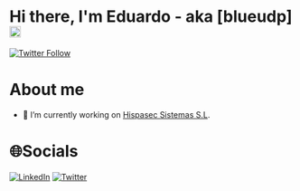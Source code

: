 # Hi there, I'm Eduardo - aka [blueudp] <img src="https://danielmiessler.com/images/Glider_clarince63.png" alt="drawing" width="20"/>

[![Twitter Follow](https://img.shields.io/twitter/follow/blueudp?color=1DA1F2&logo=twitter&style=for-the-badge)](https://twitter.com/intent/user?screen_name=blueudp)

# About me

- 🔭 I’m currently working on [Hispasec Sistemas S.L](https://hispasec.com).

# 🌐Socials

[![LinkedIn](https://img.shields.io/badge/LinkedIn-%230077B5.svg?logo=linkedin&logoColor=white)](https://linkedin.com/in/blueudp2)
[![Twitter](https://img.shields.io/twitter/follow/blueudp?style=social)](https://twitter.com/blueudp)
